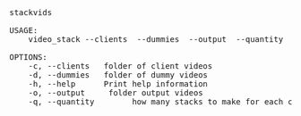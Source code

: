 <pre>
stackvids 

USAGE:
    video_stack --clients <client_folder> --dummies <dummies_folder> --output <output_folder> --quantity <quantity>

OPTIONS:
    -c, --clients <client_folder>  folder of client videos
    -d, --dummies <dummies_folder>  folder of dummy videos
    -h, --help      Print help information 
    -o, --output <output_folder>    folder output videos
    -q, --quantity <quantity>       how many stacks to make for each customer video
</pre>
